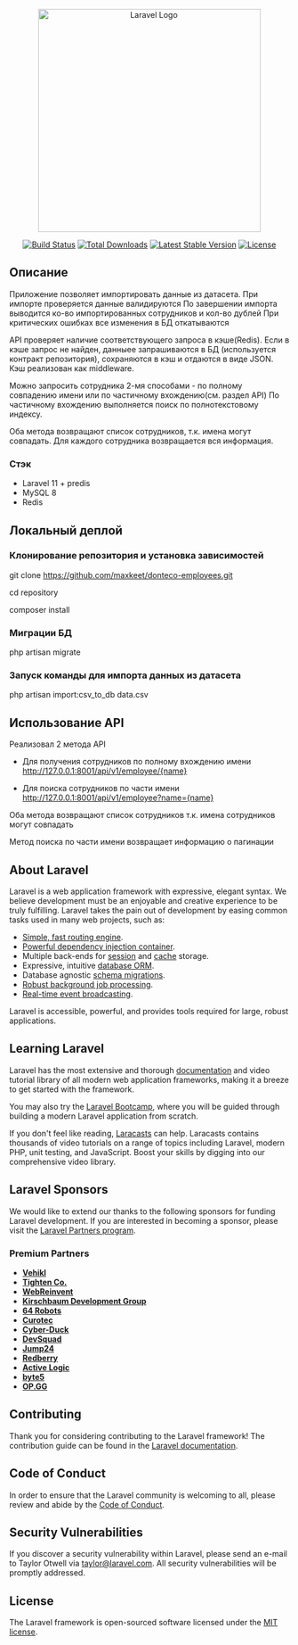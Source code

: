 <p align="center"><a href="https://laravel.com" target="_blank"><img src="https://raw.githubusercontent.com/laravel/art/master/logo-lockup/5%20SVG/2%20CMYK/1%20Full%20Color/laravel-logolockup-cmyk-red.svg" width="400" alt="Laravel Logo"></a></p>

<p align="center">
<a href="https://github.com/laravel/framework/actions"><img src="https://github.com/laravel/framework/workflows/tests/badge.svg" alt="Build Status"></a>
<a href="https://packagist.org/packages/laravel/framework"><img src="https://img.shields.io/packagist/dt/laravel/framework" alt="Total Downloads"></a>
<a href="https://packagist.org/packages/laravel/framework"><img src="https://img.shields.io/packagist/v/laravel/framework" alt="Latest Stable Version"></a>
<a href="https://packagist.org/packages/laravel/framework"><img src="https://img.shields.io/packagist/l/laravel/framework" alt="License"></a>
</p>

## Описание
Приложение позволяет импортировать данные из датасета.
При импорте проверяется данные валидируются
По завершении импорта выводится ко-во импортированных сотрудников и кол-во дублей
При критических ошибках все изменения в БД откатываются

API проверяет наличие соответствующего запроса в кэше(Redis). Если в кэше запрос не найден, данныее запрашиваются в БД (используется контракт репозитория), сохраняются в кэш и отдаются в виде JSON.
Кэш реализован как middleware.

Можно запросить сотрудника 2-мя способами - по полному совпадению имени или по частичному вхождению(см. раздел API)
По частичному вхождению выполняется поиск по полнотекстовому индексу.

Оба метода возвращают список сотрудников, т.к. имена могут совпадать. Для каждого сотрудника возвращается вся информация.

### Стэк
- Laravel 11 + predis
- MySQL 8
- Redis

## Локальный деплой

### Клонирование репозитория и установка зависимостей
git clone https://github.com/maxkeet/donteco-employees.git

cd repository

composer install

### Миграции БД
php artisan migrate

### Запуск команды для импорта данных из датасета
php artisan import:csv_to_db data.csv

## Использование API

Реализовал 2 метода API

 - Для получения сотрудников по полному вхождению имени
http://127.0.0.1:8001/api/v1/employee/{name}

- Для поиска сотрудников по части имени
http://127.0.0.1:8001/api/v1/employee?name={name}

Оба метода возвращают список сотрудников т.к. имена сотрудников могут совпадать

Метод поиска по части имени возвращает информацию о пагинации


## About Laravel

Laravel is a web application framework with expressive, elegant syntax. We believe development must be an enjoyable and creative experience to be truly fulfilling. Laravel takes the pain out of development by easing common tasks used in many web projects, such as:

- [Simple, fast routing engine](https://laravel.com/docs/routing).
- [Powerful dependency injection container](https://laravel.com/docs/container).
- Multiple back-ends for [session](https://laravel.com/docs/session) and [cache](https://laravel.com/docs/cache) storage.
- Expressive, intuitive [database ORM](https://laravel.com/docs/eloquent).
- Database agnostic [schema migrations](https://laravel.com/docs/migrations).
- [Robust background job processing](https://laravel.com/docs/queues).
- [Real-time event broadcasting](https://laravel.com/docs/broadcasting).

Laravel is accessible, powerful, and provides tools required for large, robust applications.

## Learning Laravel

Laravel has the most extensive and thorough [documentation](https://laravel.com/docs) and video tutorial library of all modern web application frameworks, making it a breeze to get started with the framework.

You may also try the [Laravel Bootcamp](https://bootcamp.laravel.com), where you will be guided through building a modern Laravel application from scratch.

If you don't feel like reading, [Laracasts](https://laracasts.com) can help. Laracasts contains thousands of video tutorials on a range of topics including Laravel, modern PHP, unit testing, and JavaScript. Boost your skills by digging into our comprehensive video library.

## Laravel Sponsors

We would like to extend our thanks to the following sponsors for funding Laravel development. If you are interested in becoming a sponsor, please visit the [Laravel Partners program](https://partners.laravel.com).

### Premium Partners

- **[Vehikl](https://vehikl.com/)**
- **[Tighten Co.](https://tighten.co)**
- **[WebReinvent](https://webreinvent.com/)**
- **[Kirschbaum Development Group](https://kirschbaumdevelopment.com)**
- **[64 Robots](https://64robots.com)**
- **[Curotec](https://www.curotec.com/services/technologies/laravel/)**
- **[Cyber-Duck](https://cyber-duck.co.uk)**
- **[DevSquad](https://devsquad.com/hire-laravel-developers)**
- **[Jump24](https://jump24.co.uk)**
- **[Redberry](https://redberry.international/laravel/)**
- **[Active Logic](https://activelogic.com)**
- **[byte5](https://byte5.de)**
- **[OP.GG](https://op.gg)**

## Contributing

Thank you for considering contributing to the Laravel framework! The contribution guide can be found in the [Laravel documentation](https://laravel.com/docs/contributions).

## Code of Conduct

In order to ensure that the Laravel community is welcoming to all, please review and abide by the [Code of Conduct](https://laravel.com/docs/contributions#code-of-conduct).

## Security Vulnerabilities

If you discover a security vulnerability within Laravel, please send an e-mail to Taylor Otwell via [taylor@laravel.com](mailto:taylor@laravel.com). All security vulnerabilities will be promptly addressed.

## License

The Laravel framework is open-sourced software licensed under the [MIT license](https://opensource.org/licenses/MIT).
